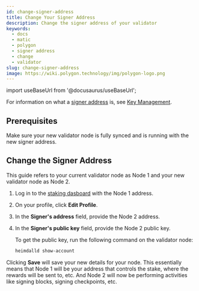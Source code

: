 ```yaml
---
id: change-signer-address
title: Change Your Signer Address
description: Change the signer address of your validator
keywords:
  - docs
  - matic
  - polygon
  - signer address
  - change
  - validator
slug: change-signer-address
image: https://wiki.polygon.technology/img/polygon-logo.png
---
```

import useBaseUrl from '@docusaurus/useBaseUrl';

For information on what a [signer address](/docs/maintain/glossary.md#signer-address) is, see
[Key Management](/docs/pos/design/validator/core-components/key-management).

## Prerequisites

Make sure your new validator node is fully synced and is running with the new signer address.

## Change the Signer Address

This guide refers to your current validator node as Node 1 and your new validator node as Node 2.

1. Log in to the [staking dasboard](https://staking.polygon.technology/) with the Node 1 address.
2. On your profile, click **Edit Profile**.
3. In the **Signer's address** field, provide the Node 2 address.
4. In the **Signer's public key** field, provide the Node 2 public key.

   To get the public key, run the following command on the validator node:

   ```sh
   heimdalld show-account
   ```

Clicking **Save** will save your new details for your node. This essentially means that Node 1 will be your address that controls the stake, where the rewards will be sent to, etc. And Node 2 will now be performing activities like signing blocks, signing checkpoints, etc.
